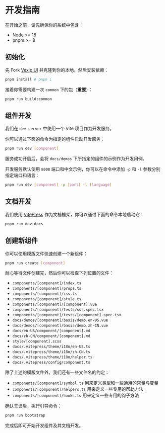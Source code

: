 # 开发指南

在开始之前，请先确保你的系统中包含：

- Node >= 18
- pnpm >= 8

## 初始化

先 Fork [Vexip UI](https://github.com/vexip-ui/vexip-ui) 并克隆到你的本地，然后安装依赖：

```sh
pnpm install # pnpm i
```

接着你需要构建一次 `common` 下的包（**重要**）：

```sh
pnpm run build:common
```

## 组件开发

我们在 `dev-server` 中使用一个 Vite 项目作为开发服务。

你可以通过下面的命令为指定的组件启动开发服务：

```sh
pnpm run dev [component]
```

服务成功开启后，会将 `docs/demos` 下所指定的组件的示例作为开发用例。

开发服务默认使用 `8008` 端口和中文示例，你可以在命令中添加 `-p` 和 `-l` 参数分别指定端口和语言：

```sh
pnpm run dev [component] -p [port] -l [language]
```

## 文档开发

我们使用 [VitePress](https://vitepress.dev/) 作为文档框架，你可以通过下面的命令本地启动它：

```sh
pnpm run dev:docs
```

## 创建新组件

你可以使用模版文件快速创建一个新组件：

```sh
pnpm run create [component]
```

耐心等待文件创建完，然后你可以检查下列位置的文件：

- `components/[component]/index.ts`
- `components/[component]/props.ts`
- `components/[component]/css.ts`
- `components/[component]/style.ts`
- `components/[component]/[component].vue`
- `components/[component]/tests/ssr.spec.tsx`
- `components/[component]/tests/[component].spec.tsx`
- `docs/demos/[component]/basis/demo.en-US.vue`
- `docs/demos/[component]/basis/demo.zh-CN.vue`
- `docs/en-US/component/[component].md`
- `docs/zh-CN/component/[component].md`
- `style/[component].scss`
- `docs/.vitepress/theme/i18n/en-US.ts`
- `docs/.vitepress/theme/i18n/zh-CN.ts`
- `docs/.vitepress/theme/i18n/helper.ts`
- `docs/.vitepress/config/component.ts`

除了上述的模版文件外，我们还有一些文件名的约定：

- `components/[component]/symbol.ts` 用来定义类型和一些通用的常量与变量
- `components/[component]/helpers.ts` 用来定义一些专用的帮助方法
- `components/[component]/hooks.ts` 用来定义一些专用的钩子方法

确认无误后，执行引导命令：

```sh
pnpm run bootstrap
```

完成后即可开始开发组件及其文档开发。
